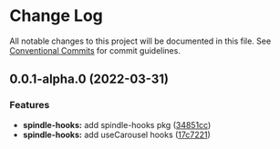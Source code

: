 # Change Log

All notable changes to this project will be documented in this file.
See [Conventional Commits](https://conventionalcommits.org) for commit guidelines.

## 0.0.1-alpha.0 (2022-03-31)


### Features

* **spindle-hooks:** add spindle-hooks pkg ([34851cc](https://github.com/openameba/spindle/commit/34851ccda29e972932180b90a5e3b6559aed94a2))
* **spindle-hooks:** add useCarousel hooks ([17c7221](https://github.com/openameba/spindle/commit/17c7221291d5dc0942e40dce4d0235df556ed6e2))
